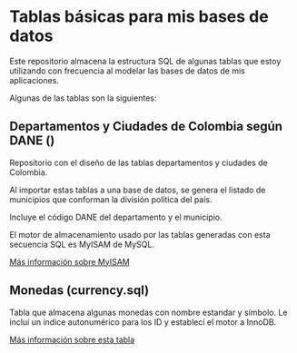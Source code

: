 # Tablas básicas para mis bases de datos

Este repositorio almacena la estructura SQL de algunas tablas que estoy utilizando con frecuencia al modelar las bases de datos de mis aplicaciones.

Algunas de las tablas son la siguientes: 

## Departamentos y Ciudades de Colombia según DANE ()

Repositorio con el diseño de las tablas departamentos y ciudades de Colombia. 

Al importar estas tablas a una base de datos, se genera el listado de municipios que conforman la división política del país. 

Incluye el código DANE del departamento y el municipio.

El motor de almacenamiento usado por las tablas generadas con esta secuencia SQL es MyISAM de MySQL.

[Más información sobre MyISAM](https://dev.mysql.com/doc/refman/5.6/en/myisam-storage-engine.html) 

## Monedas (currency.sql)

Tabla que almacena algunas monedas con nombre estandar y símbolo. Le incluí un índice autonumérico para los ID y establecí el motor a InnoDB.

[Más información sobre esta tabla](https://gist.github.com/voskobovich/537b2000108e4781f70b) 
